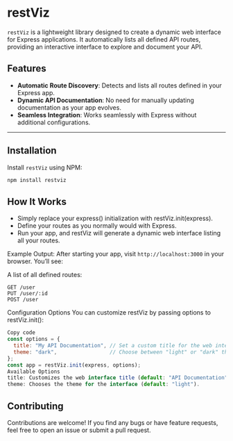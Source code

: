 # restViz

`restViz` is a lightweight library designed to create a dynamic web interface for Express applications. It automatically lists all defined API routes, providing an interactive interface to explore and document your API.

## Features

- **Automatic Route Discovery**: Detects and lists all routes defined in your Express app.
- **Dynamic API Documentation**: No need for manually updating documentation as your app evolves.
- **Seamless Integration**: Works seamlessly with Express without additional configurations.

---

## Installation

Install `restViz` using NPM:

```bash
npm install restviz
```

## How It Works

- Simply replace your express() initialization with restViz.init(express).
- Define your routes as you normally would with Express.
- Run your app, and restViz will generate a dynamic web interface listing all your routes.

Example Output:
After starting your app, visit `http://localhost:3000` in your browser. You’ll see:

A list of all defined routes:

```
GET /user
PUT /user/:id
POST /user
```

Configuration Options
You can customize restViz by passing options to restViz.init():

```js
Copy code
const options = {
  title: "My API Documentation", // Set a custom title for the web interface
  theme: "dark",                 // Choose between "light" or "dark" theme
};
const app = restViz.init(express, options);
Available Options
title: Customizes the web interface title (default: "API Documentation").
theme: Chooses the theme for the interface (default: "light").
```

## Contributing

Contributions are welcome! If you find any bugs or have feature requests, feel free to open an issue or submit a pull request.
